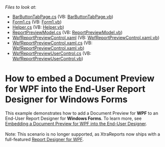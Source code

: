 <!-- default file list -->
*Files to look at*:

* [BarButtonTabPage.cs](./CS/WindowsFormsApplication1/BarButtonTabPage.cs) (VB: [BarButtonTabPage.vb](./VB/WindowsFormsApplication1/BarButtonTabPage.vb))
* [Form1.cs](./CS/WindowsFormsApplication1/Form1.cs) (VB: [Form1.vb](./VB/WindowsFormsApplication1/Form1.vb))
* [Helper.cs](./CS/WindowsFormsApplication1/Helper.cs) (VB: [Helper.vb](./VB/WindowsFormsApplication1/Helper.vb))
* [ReportPreviewModel.cs](./CS/WindowsFormsApplication1/WPF/ReportPreviewModel.cs) (VB: [ReportPreviewModel.vb](./VB/WindowsFormsApplication1/WPF/ReportPreviewModel.vb))
* [WpfReportPreviewControl.xaml](./CS/WindowsFormsApplication1/WPF/WpfReportPreviewControl.xaml) (VB: [WpfReportPreviewControl.xaml.vb](./VB/WindowsFormsApplication1/WPF/WpfReportPreviewControl.xaml.vb))
* [WpfReportPreviewControl.xaml.cs](./CS/WindowsFormsApplication1/WPF/WpfReportPreviewControl.xaml.cs) (VB: [WpfReportPreviewControl.xaml.vb](./VB/WindowsFormsApplication1/WPF/WpfReportPreviewControl.xaml.vb))
* [WpfReportPreviewUserControl.cs](./CS/WindowsFormsApplication1/WPF/WpfReportPreviewUserControl.cs) (VB: [WpfReportPreviewUserControl.vb](./VB/WindowsFormsApplication1/WPF/WpfReportPreviewUserControl.vb))
<!-- default file list end -->
# How to embed a Document Preview for WPF into the End-User Report Designer for Windows Forms


<p>This example demonstrates how to add a Document Preview for <strong>WPF</strong> to an End-User Report Designer for <strong>Windows Forms</strong>. To learn more, see <a href="http://community.devexpress.com/blogs/seth/archive/2011/09/12/embedding-a-document-preview-for-wpf-into-the-end-user-designer.aspx"><u>Embedding a Document Preview for WPF into the End-User Designer</u></a>.<br><br>Note: This scenario is no longer supported, as XtraReports now ships with a full-featured <a href="https://documentation.devexpress.com/#XtraReports/CustomDocument114104">Report Designer for WPF</a>.</p>

<br/>


